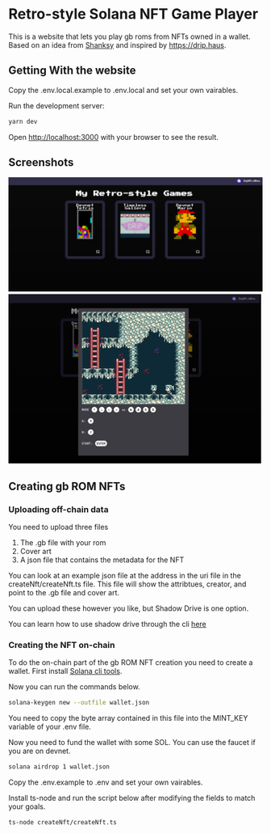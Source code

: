 # Retro-style Solana NFT Game Player

This is a website that lets you play gb roms from NFTs owned in a wallet. Based on an idea from [Shanksy](https://twitter.com/0xShanksy?s=20)
and inspired by https://drip.haus.

## Getting With the website 

Copy the .env.local.example to .env.local and set your own vairables.

Run the development server:

```bash
yarn dev
```

Open [http://localhost:3000](http://localhost:3000) with your browser to see the result.

## Screenshots

![Screenshot 1](./images/screen1.png)
![Screenshot 2](./images/screen2.png)

## Creating gb ROM NFTs

### Uploading off-chain data
You need to upload three files
1) The .gb file with your rom
2) Cover art
3) A json file that contains the metadata for the NFT

You can look at an example json file at the address in the uri file in the createNft/createNft.ts file. This file
will show the attribtues, creator, and point to the .gb file and cover art.

You can upload these however you like, but Shadow Drive is one option.

You can learn how to use shadow drive through the cli [here](https://github.com/GenesysGo/shadow-drive-cli)

### Creating the NFT on-chain

To do the on-chain part of the gb ROM NFT creation you need to create a wallet.
First install [Solana cli tools](https://docs.solana.com/cli/install-solana-cli-tools).

Now you can run the commands below.

```bash
solana-keygen new --outfile wallet.json
```
You need to copy the byte array contained in this file into the MINT_KEY variable of your .env file.

Now you need to fund the wallet with some SOL. You can use the faucet if you are on devnet.

```bash
solana airdrop 1 wallet.json
```
Copy the .env.example to .env and set your own vairables.

Install ts-node and run the script below after modifying the fields to match your goals.

```bash
ts-node createNft/createNft.ts
```

